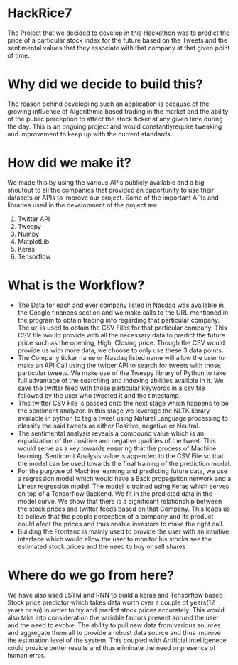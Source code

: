 
# HackRice7
The Project that we decided to develop in this Hackathon was to predict the price of a particular stock index for the future based on the Tweets and the sentimental values that they associate with that company at that given point of time.

# Why did we decide to build this?
The reason behind developiing such an application is because of the growing influence of Algorithmic based trading in the market and the ability of the public perception to affect the stock ticker at any given time during the day.
This is an ongoing project and would constantlyrequire tweaking and improvement to keep up with the current standards.

# How did we make it?
We made this by using the various APIs publicly available and a big shoutout to all the companies that provided an opportunity to use their datasets or APIs to improve our project.
 Some of the important APIs and libraries used in the development of the project are:
 1. Twitter API
 2. Tweepy
 3. Numpy
 4. MatplotLib
 5. Keras
 6. Tensorflow
 
# What is the Workflow?

* The Data for each and ever company listed in Nasdaq was available in the Google finances section and we make calls to the URL mentioned in the program to obtain trading info regarding that particular company.
The url is used to obtain the CSV Files for that particular company. This CSV file would provide with all the necessary data to predict the future price such as the opening, High, Closing price. Though the CSV would provide us with more data, we choose to only use these 3 data points.
* The Company ticker name or Nasdaq listed name will allow the user to make an API Call using the twitter API to search for tweets with those particular tweets. We make use of the Tweepy library of Python to take full advantage of the searching and indexing abilities availible in it. We save the twitter feed with those particular keywords in a csv file followed by the user who tweeted it and the timestamp.
* This twitter CSV File is passed onto the next stage which happens to be the sentiment analyzer. In this stage we leverage the NLTK library available in python to tag a tweet using Natural Language processing to classify the said tweets as either Positive, negative or Neutral.
* The sentimental analysis reveals a compound value which is an equalization of the positive and negative qualities of the tweet. This would serve as a key towards ensuring that the process of Machine learning. Sentiment Analysis value is appended to the CSV File so that the model can be used towards the final training of the prediction model.
* For the purpose of Machine learning and predicting future data, we use a regression model which would have a Back propagation network and a Linear regression model. The model is trained using Keras which serves on top of a Tensorflow Backend. We fit in the predicted data in the model curve.
We show that there is a significant relationship between the stock prices and twitter feeds based on that Company. This leads us to believe that the people perception of a company and its product could afect the prices and thus enable investors to make the right call.
* Building the Frontend is mainly used to provide the user with an intuitive interface which would allow the user to monitor his stocks see the estimated stock prices and the need to buy or sell shares

# Where do we go from here?
We have also used LSTM and RNN to build a keras and Tensorflow based Stock price predictor which takes data worth over a couple of years(12 years or so) in order to try and predict stock prices accurately. This would also take into consideration the variable factors present aorund the user and the need to evolve. 
The ability to pull new data from various sources and aggregate them all to provide a robust data source and thus improve the estimation level of the system. This coupled with Artificial Intelligenece could provide better results and thus eliminate the need or presence of human error.

